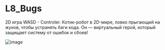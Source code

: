 # L8_Bugs
2D игра WASD - Controler.
Котик-робот в 2D-мире, ловко прыгающий на жуков, чтобы устранять баги кода. 
Он — виртуальный герой, который защищает систему от ошибок и сбоев!

![image](https://github.com/user-attachments/assets/5fb8d2f3-5e23-488a-90cd-8959c2fe9410)
